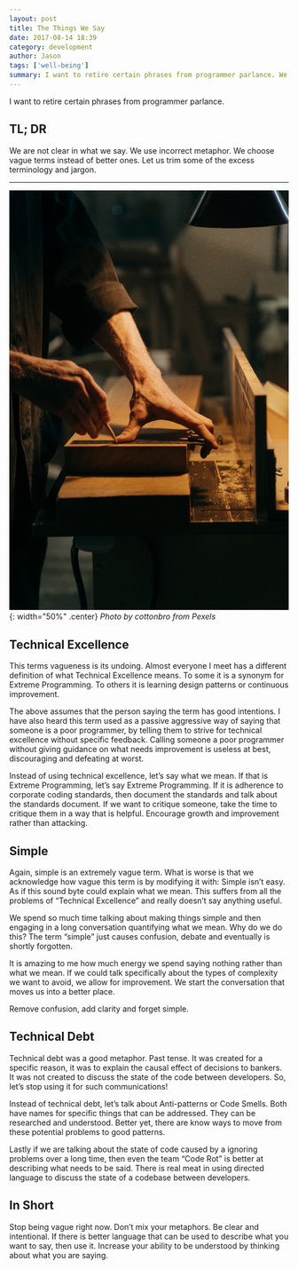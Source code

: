 ```yaml
---
layout: post
title: The Things We Say
date: 2017-08-14 18:39
category: development
author: Jason
tags: ['well-being']
summary: I want to retire certain phrases from programmer parlance. We are not clear in what we say. We use incorrect metaphor. We choose vague terms instead of better ones. Let us trim some of the excess terminology and jargon.
---
```


I want to retire certain phrases from programmer parlance.

## TL; DR

We are not clear in what we say. We use incorrect metaphor. We choose vague terms instead of better ones. Let us trim some of the excess terminology and jargon.

---

![Pair Programming](/assets/img/posts/2017/08/pexels-cottonbro-5089178.jpg "A person measuring a piece of wood."){: width="50%" .center}
_Photo by cottonbro from Pexels_

## Technical Excellence

This terms vagueness is its undoing. Almost everyone I meet has a different definition of what Technical Excellence means. To some it is a synonym for Extreme Programming. To others it is learning design patterns or continuous improvement.

The above assumes that the person saying the term has good intentions. I have also heard this term used as a passive aggressive way of saying that someone is a poor programmer, by telling them to strive for technical excellence without specific feedback. Calling someone a poor programmer without giving guidance on what needs improvement is useless at best, discouraging and defeating at worst. 

Instead of using technical excellence, let’s say what we mean. If that is Extreme Programming, let’s say Extreme Programming. If it is adherence to corporate coding standards, then document the standards and talk about the standards document. If we want to critique someone, take the time to critique them in a way that is helpful. Encourage growth and improvement rather than attacking.

## Simple

Again, simple is an extremely vague term. What is worse is that we acknowledge how vague this term is by modifying it with: Simple isn’t easy. As if this sound byte could explain what we mean. This suffers from all the problems of “Technical Excellence” and really doesn’t say anything useful.

We spend so much time talking about making things simple and then engaging in a long conversation quantifying what we mean. Why do we do this? The term “simple” just causes confusion, debate and eventually is shortly forgotten.

It is amazing to me how much energy we spend saying nothing rather than what we mean. If we could talk specifically about the types of complexity we want to avoid, we allow for improvement. We start the conversation that moves us into a better place.

Remove confusion, add clarity and forget simple. 

## Technical Debt

Technical debt was a good metaphor. Past tense. It was created for a specific reason, it was to explain the causal effect of decisions to bankers. It was not created to discuss the state of the code between developers. So, let’s stop using it for such communications!

Instead of technical debt, let’s talk about Anti-patterns or Code Smells. Both have names for specific things that can be addressed. They can be researched and understood. Better yet, there are know ways to move from these potential problems to good patterns. 

Lastly if we are talking about the state of code caused by a ignoring problems over a long time, then even the team “Code Rot” is better at describing what needs to be said. There is real meat in using directed language to discuss the state of a codebase between developers.

## In Short

Stop being vague right now. Don’t mix your metaphors. Be clear and intentional. If there is better language that can be used to describe what you want to say, then use it. Increase your ability to be understood by thinking about what you are saying.
